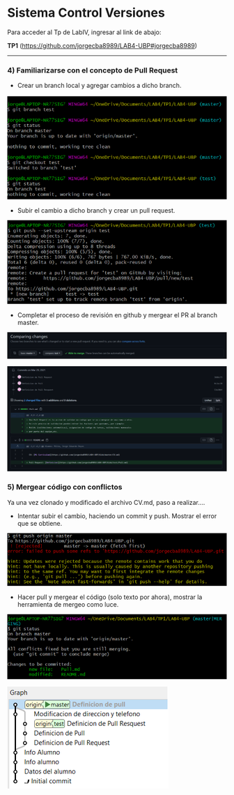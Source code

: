 # Sistema Control Versiones

Para acceder al Tp de LabIV, ingresar al link de abajo:

**TP1** (https://github.com/jorgecba8989/LAB4-UBP#jorgecba8989)

------------------------------------------------------------------------


### __4) Familiarizarse con el concepto de Pull Request__

* Crear un branch local y agregar cambios a dicho branch.

 ![](img/branch.png "Se crea un branch")

* Subir el cambio a dicho branch y crear un pull request.

 ![](img/branchV2.png "Se sube los archivos a mi repositorio al branch creado")

* Completar el proceso de revisión en github y mergear el PR al branch master.

 ![](img/branchV3.png "Hago el Pull Request en Git")

 ![](img/branchV4.png "Se visualiza las comparaciones que los archivos")


### __5) Mergear código con conflictos__

Ya una vez clonado y modificado el archivo CV.md, paso a realizar....
* Intentar subir el cambio, haciendo un commit y push. Mostrar el error que se obtiene.

 ![](img/mergear.png "Visualizacion del error")


* Hacer pull y mergear el código (solo texto por ahora), mostrar la herramienta de mergeo como luce.

 ![](img/mergearV2.png "Visualizacion del estado")

 ![](img/mergearV3.png "Visualizacion de las ramas con SmartGit")
